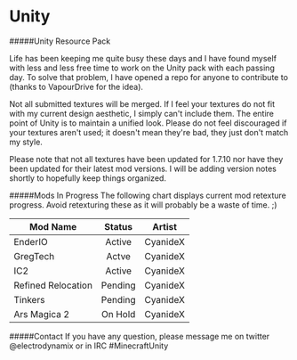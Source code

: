 Unity
===============

#####Unity Resource Pack

Life has been keeping me quite busy these days and I have found myself with less and less free time to work on the Unity pack with each passing day. To solve that problem, I have opened a repo for anyone to contribute to (thanks to VapourDrive for the idea).

Not all submitted textures will be merged. If I feel your textures do not fit with my current design aesthetic, I simply can't include them. The entire point of Unity is to maintain a unified look. Please do not feel discouraged if your textures aren't used; it doesn't mean they're bad, they just don't match my style.

Please note that not all textures have been updated for 1.7.10 nor have they been updated for their latest mod versions. I will be adding version notes shortly to hopefully keep things organized.

#####Mods In Progress
The following chart displays current mod retexture progress. 
Avoid retexturing these as it will probably be a waste of time. ;)

| Mod Name            | Status          | Artist          |
| ------------------  |:-------------:  | :-------------: |
| EnderIO             | Active          | CyanideX        |
| GregTech            | Actve           | CyanideX        |
| IC2                 | Active          | CyanideX        |
| Refined Relocation  | Pending         | CyanideX        |
| Tinkers             | Pending         | CyanideX        |
| Ars Magica 2        | On Hold         | CyanideX        |


#####Contact
If you have any question, please message me on twitter @electrodynamix or in IRC #MinecraftUnity
